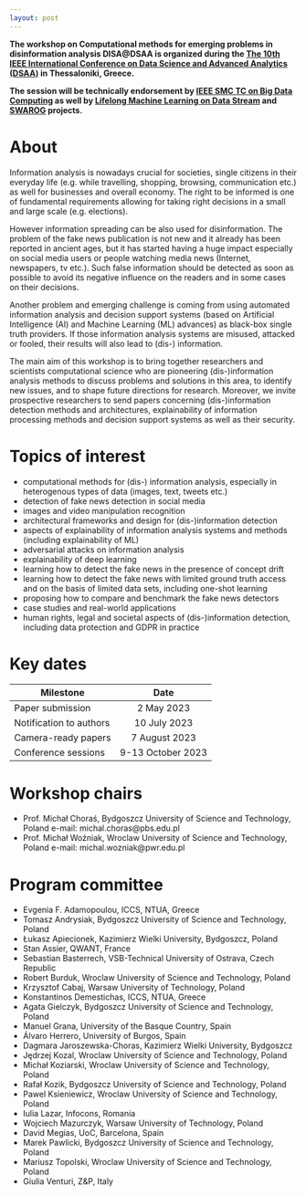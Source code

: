 ```yaml
---
layout: post
---
```


**The workshop on Computational methods for emerging problems in disinformation analysis DISA@DSAA is organized during the [The 10th IEEE International Conference on Data Science and Advanced Analytics (DSAA)](https://conferences.sigappfr.org/dsaa2023/) in Thessaloniki, Greece.**

**The session will be technically endorsement by [IEEE SMC TC on Big Data Computing](http://www.ieeesmc.org/technical-activities/cybernetics/big-data-computing) as well by [Lifelong Machine Learning on Data Stream](https://www.kssk.pwr.edu.pl/projects/lmlds) and [SWAROG](http://swarog-ai.pl/) projects.**

# About

Information analysis is nowadays crucial for societies, single citizens in their everyday life (e.g. while travelling, shopping, browsing, communication etc.) as well for businesses and overall economy. The right to be informed is one of fundamental requirements allowing for taking right decisions in a small and large scale (e.g. elections).

However information spreading can be also used for disinformation. The problem of the fake news publication is not new and it already has been reported in ancient ages, but it has started having a huge impact especially on social media users or people watching media news (Internet, newspapers, tv etc.). Such false information should be detected as soon as possible to avoid its negative influence on the readers and in some cases on their decisions.

Another problem and emerging challenge is coming from using automated information analysis and decision support systems (based on Artificial Intelligence (AI) and Machine Learning (ML) advances) as black-box single truth providers. If those information analysis systems are misused, attacked or fooled, their results will also lead to (dis-) information.

The main aim of this workshop is to bring together researchers and scientists computational science who are pioneering (dis-)information analysis methods to discuss problems and solutions in this area, to identify new issues, and to shape future directions for research. Moreover, we invite prospective researchers to send papers concerning (dis-)information detection methods and architectures, explainability of information processing methods and decision support systems as well as their security.

<!--
# Online meeting

The joint sessions <em>“Classifier Learning from Difficult Data”</em> and <em>“Computational Methods for Emerging Problems in (dis-)Information Analysis </em>” will take place on June 4th, 2020. The CLD2 and DIS-A workshops will take place via the zoom.us platform. Joining will be possible 15 minutes before the start of the meeting, which is at 8:45 AM (GMT + 2).


You can join via the following [hyperlink](https://pwr-edu.zoom.us/j/91255889567?pwd=K2c1Z0F4ZTA4b1JvZVgxZjlXRUVZdz09), or by using the *join a meeting* function and providing the following data:
- Meeting ID: 912 5588 9567

Passwords were sent directly to each of the sessions participants.
If you have any questions, please contact [Paweł Ksieniewicz](mailto:pawel.ksieniewicz@pwr.edu.pl) or [Paweł Zyblewski](mailto:pawel.zyblewski@pwr.edu.pl).

Best regards and take care!

Michał Choraś and Michał Woźniak


# Meeting schedule

The meeting schedule of CLD2 and DIS-A workshops is as follows


| Time        | Event           |Paper ID|
| ------------- |:-------------|---:|
| 9:00 – 9:10 |	<strong>Invitation and opening <em>(Michał Choraś, Michał Woźniak)</em></strong> |
|9:10 – 10:00 |	<strong>Keynote talk <em>(chair:  Prof. Michał Woźniak)</em></strong>|
||<strong>Prof. Michal Choraś<br>Current challenges in ML/AI: security, explainability and fairness</strong>|
|10:20-12:00| <strong>Session 1 <em>(chair: Prof. Olgierd Unold)</em></strong>|
||Paweł Teisseyre, Jan Mielniczuk and Małgorzata Łazęcka<br> Different strategies of fitting logistic regression for positive and unlabelled data|97 |
||Dariusz Sychel, Przemysław Klęsk and Aneta Bera<br> Branch-and-Bound Search for Training Cascades of Classifiers|132|
||Mariusz Topolski<br> Application of the stochastic gradient method in the construction of the main components of PCA in the task diagnosis of multiple sclerosis in children|516|
||Wojciech Wieczorek, Olgierd Unold, Łukasz Strąk and Arkadiusz Nowakowski<br> Grammatical Inference by Answer Set Programming|128|
||Magda Friedjungová, Daniel Vašata, Maksym Balatsko and Marcel Jiřina<br> Missing Features Reconstruction Using a Wasserstein Generative Adversarial Imputation Network|192|
|12:20-14:00| <strong>Session 2 <em>(chair: Dr. Paweł Ksieniewicz)</em></strong>|
||Pawel Zyblewski and Michal Wozniak<br> Dynamic Classifier Selection for data with skewed class distribution using Imbalance Ratio and Euclidean distance|184|
||Jan Brabec, Tomas Komarek, Vojtech Franc and Lukas Machlica<br> On Model Evaluation under Non-constant Class Imbalance|237|
||Pawel Trajdos and Marek Kurzynski<br> A Correction Method of a Base Classifier Applied to Imbalanced Data Classification|347|
||Paweł Ksieniewicz<br> Standard Decision Boundary in a support-domain of fuzzy classifier prediction for the task of imbalanced data classification|359|
||Jakub Klikowski and Michal Wozniak<br> Employing One-class SVM Classifier Ensemble for Imbalanced Data Stream Classification|559|
|14:20-16:00| <strong>Session 3 <em>(chair: Prof. Tomasz Andrysiak)</em></strong>
||Paweł Ksieniewicz and Robert Burduk<br> Clustering and Weighted Scoring in Geometric Space Support Vector Machine Ensemble for Highly Imbalanced Data Classification|629|
||Michał Żak and Michał Woźniak<br> Performance Analysis of Binarization Strategies for Multi-Class Imbalanced Data Classification|661|
||Paweł Ksieniewicz, Róża Goścień, Mirosław Klinkowski and Krzysztof Walkowiak<br> Pattern recognition model to aid the optimization of Dynamic Spectrally-Spatially Flexible Optical Networks|639|
||Tomasz Andrysiak and Łukasz Saganowski<br> Maintenance and Security System for PLC Railway LED Sign Communication Infrastructure|490|
||Jakub Nowak, Taras Holotyak, Marcin Korytkowski, Rafal Scherer and Sviatsolav Voloshynovskiy<br> Behavioral Biometric User Authentication from URL Logs|522|
|16:20-18:00| <strong>Session 4 <em>(chair: Prof. Michał Choraś)</em></strong>
||Marek Pawlicki, Rafal Kozik and Witold Holubowicz<br> On the impact of network data balancing in cybersecurity applications|99|
||Sebastian Kula, Michał Choraś, Rafał Kozik, Pawel Ksieniewicz and Michał Wozniak<br> Sentiment Analysis for Fake News Detection by Means of Neural Networks|362|
||Roman Englert and Jörg Muschiol<br> Syntactic and Semantic Bias Detection and Countermeasures|25|
||Amir Ebrahimi Fard, Majid Mohammadi and Bartel van de Walle<br> Detecting Rumours in Disasters: An Imbalanced Learning Approach|90|
-->

# Topics of interest

- computational methods for (dis-) information analysis, especially in heterogenous types of data (images, text, tweets etc.)
- detection of fake news detection in social media
- images and video manipulation recognition
- architectural frameworks and design for (dis-)information detection
- aspects of explainability of information analysis systems and methods (including explainability of ML)
- adversarial attacks on information analysis
- explainability of deep learning
- learning how to detect the fake news in the presence of concept drift
- learning how to detect the fake news with limited ground truth access and on the basis of limited data sets, including one-shot learning
- proposing how to compare and benchmark the fake news detectors
- case studies and real-world applications
- human rights, legal and societal aspects of (dis-)information detection, including data protection and GDPR in practice

# Key dates

| Milestone        | Date           |
| ------------- |:-------------:|
| Paper submission | 2 May 2023 |
| Notification to authors | 10 July 2023 |
| Camera-ready papers | 7 August 2023 |
| Conference sessions | 9-13 October 2023 |

<!--
| Author registration | 15 March – 5 April 2021 |
| Non-author early registration | 15 March – 23 April 2021 |
| Non-author late registration | from 24 April 2021 |
-->


# Workshop chairs

<ul>
<li>
Prof. Michał Choraś, Bydgoszcz University of Science and Technology, Poland
e-mail: michal.choras@pbs.edu.pl
</li>
<li>
Prof. Michał Woźniak, Wroclaw University of Science and Technology, Poland
e-mail: michal.wozniak@pwr.edu.pl
</li>
<!--
 <li>
Dr. Konstantinos Demestichas
e-mail: cdemest@cn.ntua.gr
</li>
-->
</ul>

# Program committee
<ul>
 <li>
 Evgenia F. Adamopoulou, ICCS, NTUA, Greece
</li> 

<li>
Tomasz Andrysiak, Bydgoszcz University of Science and Technology, Poland
</li>
 
 <li>
 Łukasz Apiecionek, Kazimierz Wielki University, Bydgoszcz, Poland
</li>
 
 <li>
  Stan Assier, QWANT, France
</li>
 
 <li>
    Sebastian Basterrech, VSB-Technical University of Ostrava, Czech Republic
</li>
 <li>
    Robert Burduk, Wroclaw University of Science and Technology, Poland
</li>

 <li>
  Krzysztof Cabaj, Warsaw University of Technology, Poland
</li>
 
 <li>
  Konstantinos Demestichas, ICCS, NTUA, Greece
</li>
 
  <li>
   Agata Gielczyk, Bydgoszcz University of Science and Technology, Poland
</li>
 
  <li>
   Manuel Grana, University of the Basque Country, Spain
</li>
 
  <li>
   Álvaro Herrero, University of Burgos, Spain
</li>
 <li>
  Dagmara Jaroszewska-Choras, Kazimierz Wielki University, Bydgoszcz
</li>
 <li>
  Jędrzej Kozal, Wroclaw University of Science and Technology, Poland
</li>
<li>
  Michał Koziarski, Wroclaw University of Science and Technology, Poland
</li>
 
 <li>
 Rafał Kozik, Bydgoszcz University of Science and Technology, Poland
</li>

 
  <li>
   Pawel Ksieniewicz, Wroclaw University of Science and Technology, Poland
</li>
 
  <li>
   Iulia Lazar, Infocons, Romania
</li>
 
  <li>
   Wojciech Mazurczyk, Warsaw University of Technology, Poland
</li>
 
  <li>
   David Megias, UoC, Barcelona, Spain
</li>
 
  <li>
   Marek Pawlicki, Bydgoszcz University of Science and Technology, Poland
</li>
  <li>
   Mariusz Topolski, Wroclaw University of Science and Technology, Poland
</li>
  <li>
   Giulia Venturi, Z&P, Italy
</li>
  
</ul>
<!--
<ul>
{% assign sorted = (site.data.pc | sort: 'last') %}
{% for person in sorted %}
<li>
    {{ person.first }} {{person.last}}, <em>{{person.university}}, {{person.country}}</em>
</li>
{% endfor %}
</ul>
-->


<!--
---


Polar Bear supports GFM!
The following text has been taken from [this page](https://github.com/adam-p/markdown-here/wiki/Markdown-Here-Cheatsheet).

# H1
## H2
### H3
#### H4
##### H5
###### H6


Emphasis, aka italics, with *asterisks* or _underscores_.

Strong emphasis, aka bold, with **asterisks** or __underscores__.

Combined emphasis with **asterisks and _underscores_**.

Strikethrough uses two tildes. ~~Scratch this.~~


1. First ordered list item
2. Another item
  * Unordered sub-list.
1. Actual numbers don't matter, just that it's a number
  1. Ordered sub-list
4. And another item.

   Some text that should be aligned with the above item.

* Unordered list can use asterisks
- Or minuses
+ Or pluses


[I'm an inline-style link](https://www.google.com)

[I'm a reference-style link][Arbitrary case-insensitive reference text]

[You can use numbers for reference-style link definitions][1]

Or leave it empty and use the [link text itself]

Some text to show that the reference links can follow later.

[arbitrary case-insensitive reference text]: https://www.mozilla.org
[1]: http://slashdot.org
[link text itself]: http://www.reddit.com



Inline `code` has `back-ticks around` it.



```javascript
var s = "JavaScript syntax highlighting";
alert(s);
```

```python
s = "Python syntax highlighting"
print s
```

```
No language indicated, so no syntax highlighting.
But let's throw in a <b>tag</b>.
```



Colons can be used to align columns.


The outer pipes (|) are optional, and you don't need to make the raw Markdown line up prettily. You can also use inline Markdown.

Markdown | Less | Pretty
--- | --- | ---
*Still* | `renders` | **nicely**
1 | 2 | 3



> Blockquotes are very handy in email to emulate reply text.
> This line is part of the same quote.

Quote break.

> This is a very long line that will still be quoted properly when it wraps. Oh boy let's keep writing to make sure this is long enough to actually wrap for everyone. Oh, you can *put* **Markdown** into a blockquote.
-->
